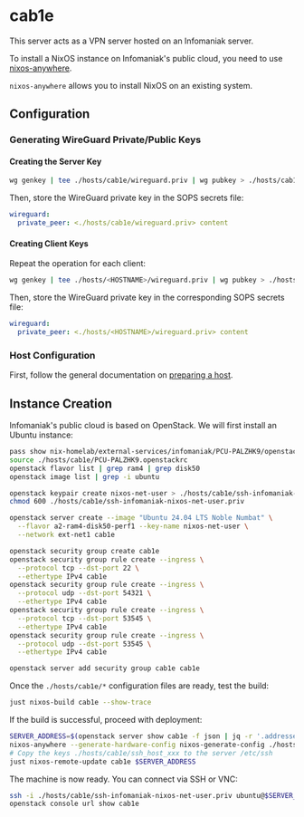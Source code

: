 # cab1e

This server acts as a VPN server hosted on an Infomaniak server.

To install a NixOS instance on Infomaniak's public cloud, you need to use
[nixos-anywhere](https://github.com/nix-community/nixos-anywhere).

`nixos-anywhere` allows you to install NixOS on an existing system.

## Configuration

### Generating WireGuard Private/Public Keys

#### Creating the Server Key

```bash
wg genkey | tee ./hosts/cab1e/wireguard.priv | wg pubkey > ./hosts/cab1e/wireguard.pub
```

Then, store the WireGuard private key in the SOPS secrets file:

```yaml
wireguard:
  private_peer: <./hosts/cab1e/wireguard.priv> content
```

#### Creating Client Keys

Repeat the operation for each client:

```bash
wg genkey | tee ./hosts/<HOSTNAME>/wireguard.priv | wg pubkey > ./hosts/<HOSTNAME>/wireguard.pub
```

Then, store the WireGuard private key in the corresponding SOPS secrets file:

```yaml
wireguard:
  private_peer: <./hosts/<HOSTNAME>/wireguard.priv> content
```

### Host Configuration

First, follow the general documentation on [preparing a host](/hosts/README.md).

## Instance Creation

Infomaniak's public cloud is based on OpenStack. We will first install an Ubuntu
instance:

```bash
pass show nix-homelab/external-services/infomaniak/PCU-PALZHK9/openstackRC > ./hosts/cab1e/PCU-PALZHK9.openstackrc
source ./hosts/cab1e/PCU-PALZHK9.openstackrc
openstack flavor list | grep ram4 | grep disk50
openstack image list | grep -i ubuntu

openstack keypair create nixos-net-user > ./hosts/cab1e/ssh-infomaniak-nixos-net-user.priv
chmod 600 ./hosts/cab1e/ssh-infomaniak-nixos-net-user.priv

openstack server create --image "Ubuntu 24.04 LTS Noble Numbat" \
  --flavor a2-ram4-disk50-perf1 --key-name nixos-net-user \
  --network ext-net1 cab1e

openstack security group create cab1e
openstack security group rule create --ingress \
  --protocol tcp --dst-port 22 \
  --ethertype IPv4 cab1e
openstack security group rule create --ingress \
  --protocol udp --dst-port 54321 \
  --ethertype IPv4 cab1e
openstack security group rule create --ingress \
  --protocol tcp --dst-port 53545 \
  --ethertype IPv4 cab1e
openstack security group rule create --ingress \
  --protocol udp --dst-port 53545 \
  --ethertype IPv4 cab1e

openstack server add security group cab1e cab1e
```

Once the `./hosts/cab1e/*` configuration files are ready, test the build:

```bash
just nixos-build cab1e --show-trace
```

If the build is successful, proceed with deployment:

```bash
SERVER_ADDRESS=$(openstack server show cab1e -f json | jq -r '.addresses."ext-net1"[0]')
nixos-anywhere --generate-hardware-config nixos-generate-config ./hosts/cab1e/hardware-configuration.nix --flake .#cab1e ubuntu@$SERVER_ADDRESS
# Copy the keys ./hosts/cab1e/ssh_host_xxx to the server /etc/ssh
just nixos-remote-update cab1e $SERVER_ADDRESS
```

The machine is now ready. You can connect via SSH or VNC:

```bash
ssh -i ./hosts/cab1e/ssh-infomaniak-nixos-net-user.priv ubuntu@$SERVER_ADDRESS
openstack console url show cab1e
```
